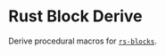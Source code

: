 Rust Block Derive
=================

Derive procedural macros for [`rs-blocks`](https://gitlab.com/lewisbelcher/rs-blocks).
